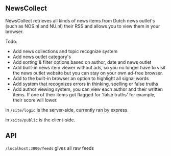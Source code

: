 ## NewsCollect

NewsCollect retrieves all kinds of news items from Dutch news outlet's (such as NOS.nl and NU.nl) their RSS and allows you to view them in your browser.

Todo: 
- Add news collections and topic recognize system
- Add news outlet category's
- Add sorting & filter options based on author, date and news outlet
- Add built-in news item viewer without ads, so you no longer have to visit the news outlet website but you can stay on your own ad-free browser.
- Add to the built-in browser an option to highlight all signal words
- Add system that recognizes errors in thinking, spelling or false truths
- Add author viewing system, you can view each author and their written items. If one of their items got flagged for 'false truths' for example, their score will lower.


in `/site/logic` is the server-side, currently ran by express.

in `/site/public` is the client-side.

## API
`/localhost:3000/feeds` gives all raw feeds
